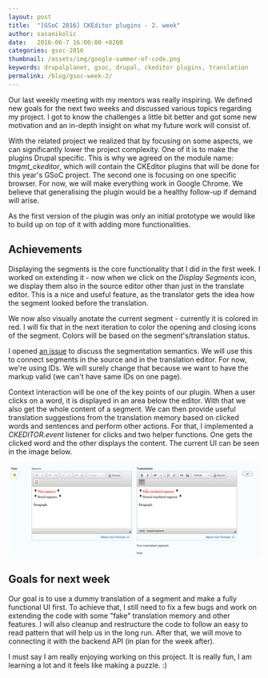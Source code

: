 ```yaml
---
layout: post
title:  "[GSoC 2016] CKEditor plugins - 2. week"
author: sasanikolic
date:   2016-06-7 16:00:00 +0200
categories: gsoc-2016
thumbnail: /assets/img/google-summer-of-code.png
keywords: drupalplanet, gsoc, drupal, ckeditor plugins, translation
permalink: /blog/gsoc-week-2/
---
```

Our last weekly meeting with my mentors was really inspiring. We defined new goals for the next two 
weeks and discussed various topics regarding my project. I got to know the challenges a little 
bit better and got some new motivation and an in-depth insight on what my future work will consist of. 

With the related project we realized that by focusing on some aspects, we can significantly lower the project complexity.
One of it is to make the plugins Drupal specific. This is why we agreed on the module name: *tmgmt_ckeditor*, which will contain
the CKEditor plugins that will be done for this year's GSoC project.
The second one is focusing on one specific browser. For now, we will make everything work in Google Chrome.
We believe that generalising the plugin would be a healthy follow-up if demand will arise. 

As the first version of the plugin was only an initial prototype we would like to build up on 
top of it with adding more functionalities.

## Achievements
Displaying the segments is the core functionality that I did in the first week. I worked on extending it -
now when we click on the *Display Segments* icon, we display them also in the source editor other than just
in the translate editor. This is a nice and useful feature, as the translator gets the idea how the segment 
looked before the translation. 

We now also visually anotate the current segment - currently it is colored in red. I will fix that
in the next iteration to color the opening and closing icons of the segment. Colors will be based on the 
segment's/translation status.

I opened [an issue](https://www.drupal.org/node/2742525) to discuss the segmentation semantics. 
We will use this to connect segments in the source and in the translation editor.
For now, we're using IDs. We will surely change that because we want to have the markup valid (we can't have same IDs 
on one page). 

Context interaction will be one of the key points of our plugin. When a user clicks on a word, it is displayed 
in an area below the editor. With that we also get the whole content of a segment. We can then provide 
useful translation suggestions from the translation memory based on clicked words and sentences and perform 
other actions. For that, I implemented a *CKEDITOR.event* listener for clicks and two helper functions.
One gets the clicked word and the other displays the content. The current UI can be seen in the image below.

![Displaying segments and on click actions (second version)](/assets/img/posts/second_version_plugin.png)

## Goals for next week
Our goal is to use a dummy translation of a segment and make a fully functional UI first. To achieve that, I still need 
to fix a few bugs and work on extending the code with some "fake" translation memory and other features. I will also
cleanup and restructure the code to follow an easy to read pattern that will help us in the long run.
After that, we will move to connecting it with the backend API (in plan for the week after).

I must say I am really enjoying working on this project. It is really fun, I am learning a lot 
and it feels like making a puzzle. :)


